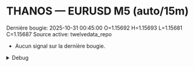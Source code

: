 # THANOS — EURUSD M5 (auto/15m)
Dernière bougie: 2025-10-31 00:45:00  O=1.15692  H=1.15693  L=1.15681  C=1.15687
Source active: twelvedata_repo

- Aucun signal sur la dernière bougie.

<details><summary>Debug</summary>

- TD_API_KEY manquant.

</details>